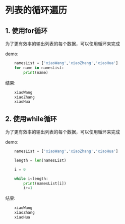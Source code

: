 # 列表的循环遍历

## 1. 使用for循环

为了更有效率的输出列表的每个数据，可以使用循环来完成

demo:

```python
    namesList = ['xiaoWang','xiaoZhang','xiaoHua']
    for name in namesList:
        print(name)
```

结果:

```python
    xiaoWang
    xiaoZhang
    xiaoHua
```

## 2. 使用while循环

为了更有效率的输出列表的每个数据，可以使用循环来完成

demo:

```python
    namesList = ['xiaoWang','xiaoZhang','xiaoHua']

    length = len(namesList)

    i = 0

    while i<length:
        print(namesList[i])
        i+=1
```

结果:

```python
    xiaoWang
    xiaoZhang
    xiaoHua
```